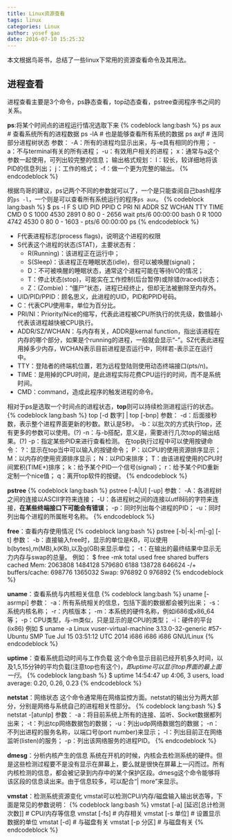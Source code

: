 ```yaml
---
title: Linux资源查看
tags: linux
categories: Linux
author: yosef gao
date: 2016-07-10 15:25:32
---
```



本文根据鸟哥书，总结了一些linux下常用的资源查看命令及其用法。
<!--more-->

进程查看
--------
进程查看主要是3个命令，ps静态查看，top动态查看，pstree查阅程序书之间的关系。

**ps**:将某个时间点的进程运行情况选取下来
{% codeblock lang:bash %}
ps aux	# 查看系统所有的进程数据
ps -lA	# 也是能够查看所有系统的数据
ps axjf	# 连同部分进程树状态
参数：
-A：所有的进程均显示出来，与-e具有相同的作用；
-a：不与terminal有关的所有进程；
-u：有效用户相关的进程；
x：通常与a这个参数一起使用，可列出较完整的信息；
输出格式规划：
l：较长，较详细地将该PID的信息列出；
j：工作的格式；
-f：做一个更为完整的输出。
{% endcodeblock %}

根据鸟哥的建议，ps记两个不同的参数就可以了，一个是只能查阅自己bash程序的`ps -l`，一个则是可以查看所有系统运行的程序`ps aux`。
{% codeblock lang:bash %}
$ ps -l
F S   UID   PID  PPID  C PRI  NI ADDR SZ WCHAN  TTY          TIME CMD
0 S  1000  4530  2891  0  80   0 -  2656 wait   pts/6    00:00:00 bash
0 R  1000  4742  4530  0  80   0 -  1603 -      pts/6    00:00:00 ps
{% endcodeblock %}
- F代表进程标志(process flags)，说明这个进程的权限
- S代表这个进程的状态(STAT)，主要状态有：
    - R(Running)：该进程正在运行中；
    - S(Sleep)：该进程正在睡眠状态(idle)，但可以被唤醒(signal)；
    - D：不可被唤醒的睡眠状态，通常这个进程可能在等待I/O的情况；
    - T：停止状态(stop)，可能实在工作控制(后台暂停)或除错(traced)状态；
    - Z：(Zombie)：“僵尸”状态，进程已经终止，但却无法被删除至内存外。
- UID/PID/PPID：顾名思义，此进程的UID，PID和PPID号码。
- C：代表CPU使用率，单位为百分比。
- PRI/NI：Priority/Nice的缩写，代表此进程被CPU所执行的优先级，数值越小代表该进程越快被CPU执行。
- ADDR/SZ/WCHAN：与内存有关，ADDR是kernal function，指出该进程在内存的哪个部分，如果是个running的进程，一般就会显示“-”。SZ代表此进程用掉多少内存，WCHAN表示目前进程是否运行中，同样若-表示正在运行中。
- TTY：登陆者的终端机位置，若为远程登陆则使用动态终端接口(pts/n)。
- TIME：是用掉的CPU时间，是此进程实际花费CPU运行的时间，而不是系统时间。
- CMD：command，造成此程序的触发进程的命令。

相对于ps是选取一个时间点的进程状态，**top**则可以持续检测进程运行的状态。
{% codeblock lang:bash %}
top [-d 数字] | top [-bnp]
参数：
-d：后面接秒数，表示整个进程界面更新的秒数。默认是5秒。
-b：以批次的方式执行top，还有更多的参数可以使用。(?)
-n：与-b搭配，意义是，需要进行几次top的输出结果。(?)
-p：指定某些PID来进行查看检测。
在top执行过程中可以使用按键命令：
?：显示在top当中可以输入的按键命令；
P：以CPU的使用资源排序显示；
M：以内存的使用资源排序显示；
N：以PID来排序；
T：由该进程使用的CPU时间累积(TIME+)排序；
k：给予某个PID一个信号(signal)；
r：给予某个PID重新定制一个nice值；
q：离开top软件的按键。
{% endcodeblock %}

**pstree**
{% codeblock lang:bash %}
pstree [-A|U] [-up]
参数：
-A：各进程树之间的连接以ASCII字符来连接；
-U：各进程树之间的连接以utf8码的字符来连接，**在某些终端接口下可能会有错误**；
-p：同时列出每个进程的PID；
-u：同时列出每个进程的所属帐号名称。
{% endcodeblock %}

**free**：查看内存使用情况
{% codeblock lang:bash %}
pstree [-b|-k|-m|-g] [-t]
参数：
-b：直接输入free时，显示的单位是KB，可以使用b(bytes),m(MB),k(KB),以及g(GB)来显示单位；
-t：在输出的最终结果中显示无力内存与swap的总量。
例如：
$ free -mk
             total       used       free     shared    buffers     cached
Mem:       2063808    1484128     579680       6188     138728     646624
-/+ buffers/cache:     698776    1365032
Swap:       976892          0     976892
{% endcodeblock %}


**uname**：查看系统与内核相关信息
{% codeblock lang:bash %}
uname [-asrmpi]
参数：
-a：所有系统相关的信息，包括下面的数据都会被列出来；
-s：系统内核名称；
-r：内核版本；
-m：本系统的硬件名称，例如i686或x86_64等；
-p：CPU类型，与-m类似，只是显示的是CPU的类型；
-i：硬件的平台(ix86)
例如
$ uname -a
Linux vuser-virtual-machine 3.13.0-32-generic #57-Ubuntu SMP Tue Jul 15 03:51:12 UTC 2014 i686 i686 i686 GNU/Linux
{% endcodeblock %}

**uptime**：查看系统启动时间与工作负载
这个命令显示目前已经开机多久时间，以及1,5,15分钟的平均负载(注意top也有这个)，*即uptime可以显示top界面的最上面一行*。
{% codeblock lang:bash %}
$ uptime
 14:54:47 up  4:06,  3 users,  load average: 0.20, 0.26, 0.23
{% endcodeblock %}

**netstat**：网络状态
这个命令通常用在网络监控方面。netstat的输出分为两大部分，分别是网络与系统自己的进程相关性部分。
{% codeblock lang:bash %}
$ netstat -[atunlp]
参数：
-a：将目前系统上所有的连接、监听、Socket数据都列出来；
-t：列出tcp网络数据包的数据；
-u：列出udp网络数据包的数据；
-n：不列出进程的服务名称，以端口号(port number)来显示；
-l：列出目前正在网络监听(listen)的服务；
-p：列出该网络服务的进程PID。
{% endcodeblock %}

**dmesg**：分析内核产生的信息
系统在开机的时候，内核会去检测系统的硬件。但是这些检测过程要不是没有显示在屏幕上，要么就是很快在屏幕上一闪而过。所有内核检测的信息，都会被记录到内存中的某个保护区段。dmesg这个命令能够将该区段的信息读出来。由于信息较多，可以配合“| more”来显示。

**vmstat**：检测系统资源变化
vmstat可以检测CPU/内存/磁盘输入输出状态等，下面是常见的参数说明：
{% codeblock lang:bash %}
vmstat [-a] [延迟[总计检测次数]] # CPU/内存等信息
vmstat [-fs]			# 内存相关
vmstat [-s 单位]		# 设置显示数据的单位
vmstat [-d]			# 与磁盘有关
vmstat [-p 分区]		# 与磁盘有关
{% endcodeblock %}
